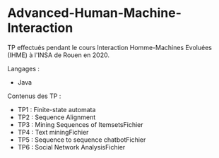 # Advanced-Human-Machine-Interaction

TP effectués pendant le cours Interaction Homme-Machines Evoluées (IHME) à l'INSA de Rouen en 2020.

Langages :

- Java

Contenus des TP :

- TP1 : Finite-state automata
- TP2 : Sequence Alignment
- TP3 : Mining Sequences of ItemsetsFichier
- TP4 : Text miningFichier
- TP5 : Sequence to sequence chatbotFichier
- TP6 : Social Network AnalysisFichier
